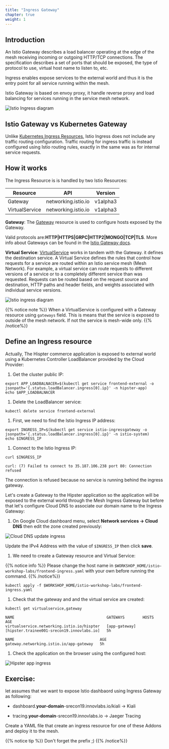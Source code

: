```yaml
---
title: "Ingress Gateway"
chapter: true
weight: 1
---
```


## Introduction

An Istio Gateway describes a load balancer operating at the edge of the mesh receiving incoming or outgoing HTTP/TCP connections. The specification describes a set of ports that should be exposed, the type of protocol to use, virtual host name to listen to, etc.

Ingress enables expose services to the external world and thus it is the entry point for all service running within the mesh.


Istio Gateway is based on envoy proxy, it handle reverse proxy and load balancing for services running in the service mesh network.

![Istio Ingress diagram](/images/istio-ingress.png?width=40pc)

## Istio Gateway vs Kubernetes Gateway

Unlike [Kubernetes Ingress Resources](https://kubernetes.io/docs/concepts/services-networking/ingress/), Istio Ingress does not include any traffic routing configuration. Traffic routing for ingress traffic is instead configured using Istio routing rules, exactly in the same was as for internal service requests.

## How it works

The Ingress Resource is is handled by two Istio Resources:

| Resource         | API                 | Version    |
| -----------------| --------------------|----------- |
| Gateway          | networking.istio.io | v1alpha3   |
| VirtualService   | networking.istio.io | v1alpha3   |


**Gateway**: The [Gateway](https://istio.io/docs/reference/config/networking/v1alpha3/gateway/) resource is used to configure hosts exposed by the Gateway.

Valid protocols are:**HTTP|HTTPS|GRPC|HTTP2|MONGO|TCP|TLS**. More info about Gateways can be found in the [Istio Gateway docs](https://istio.io/docs/reference/config/networking/v1alpha3/gateway/).

**Virtual Service**:
[VirtualService](https://istio.io/docs/reference/config/networking/v1alpha3/virtual-service/) works in tandem with the Gateway. it defines the destination service.
A Virtual Service defines the rules that control how requests for a service are routed within an Istio service mesh (Mesh Network). For example, a virtual service can route requests to different versions of a service or to a completely different service than was requested. Requests can be routed based on the request source and destination, HTTP paths and header fields, and weights associated with individual service versions.


![Istio ingress diagram](/images/istio-ingress-diagram.png)


{{% notice note %}}
When a VirtualService is configured with a Gateway resource using `gateways` field. This is means that the  service is exposed to outside of the mesh network. If not the service is mesh-wide only.
{{% /notice%}}

## Define an Ingress resource

Actually, The Hispter commerce application is exposed to external world using a Kubernetes Controller LoadBalancer provided by the Cloud Provider:

1. Get the cluster public IP:
```
export APP_LOADBALNACER=$(kubectl get service frontend-external -o jsonpath='{.status.loadBalancer.ingress[0].ip}' -n hipster-app)
echo $APP_LOADBALNACER
```

1.  Delete the LoadBalancer service:

```
kubectl delete service frontend-external
```

<!-- 1. Disable the LoadBalancer service by editing `$WORKSHOP_HOME/microservices-demo/kubernetes-manifests/frontend.yaml` and comment the service declaration so service will not be created when re-deploying the application:

```
# ---
# apiVersion: v1
# kind: Service
# metadata:
#   name: frontend-external
# spec:
#   type: LoadBalancer
#   selector:
#     app: frontend
#   ports:
#   - name: http
#     port: 80
#     targetPort: 8080
``` -->


1. First, we need to find the Istio Ingress IP address:

```
export INGRESS_IP=$(kubectl get service istio-ingressgateway -o jsonpath='{.status.loadBalancer.ingress[0].ip}' -n istio-system)
echo $INGRESS_IP
```


1. Connect to the Istio Ingress IP:

```
curl $INGRESS_IP
```

```
curl: (7) Failed to connect to 35.187.106.238 port 80: Connection refused
```

The connection is refused because no service is running behind the ingress gateway.

Let's create a Gateway to the Hipster application so the application will be exposed to the external world through the Mesh Ingress Gateway but before that let's configure Cloud DNS to associate our domain name to the Ingress Gateway:


1. On Google Cloud dashboard menu, select **Network services → Cloud DNS** then edit the zone created previously:


![Cloud DNS update ingress](/images/cloud-dns-update-ingress.png?width=50pc)


Update the IPv4 Address with the value of `$INGRESS_IP` then click **save**.

1. We need to create a Gateway resource and Virtual Service:


{{% notice info %}}
Please change the host name in `$WORKSHOP_HOME/istio-workshop-labs/frontend-ingress.yaml` with your own before running the command.
{{% /notice%}}

```
kubectl apply -f $WORKSHOP_HOME/istio-workshop-labs/frontend-ingress.yaml
```

1. Check that the gateway and and the virtual service are created:

```
kubectl get virtualservice,gateway
```

```
NAME                                         GATEWAYS        HOSTS                                        AGE
virtualservice.networking.istio.io/hispter   [app-gateway]   [hipster.trainee001-srecon19.innovlabs.io]   5h

NAME                                      AGE
gateway.networking.istio.io/app-gateway   5h
```

1. Check the application on the browser using the configured host:

![Hipster app ingress](/images/hipster-app-ingress.png?width=50pc)


## Exercise:

let assumes that we want to expose Istio dashbaord using Ingress Gateway as following:

<!-- - grafana.**your-domain**-srecon19.innovlabs.io → Grafana

- prometheus.**your-domain**-srecon19.innovlabs.io → Prometheus -->

- dashboard.**your-domain**-srecon19.innovlabs.io/kiali → Kiali

- tracing.**your-domain**-srecon19.innovlabs.io → Jaeger Tracing


Create a YAML file that create an ingress resource for one of these Addons and deploy it to the mesh.

{{% notice tip %}}
Don't forget the prefix ;)
{{% /notice%}}

